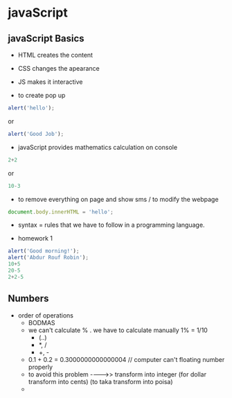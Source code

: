 # javaScript
## javaScript Basics

- HTML creates the content
- CSS changes the apearance
- JS makes it interactive

- to create pop up
```js
alert('hello');
```
or
```js
alert('Good Job');
```
- javaScript provides mathematics calculation on console

```js
2+2
```
or
```js
10-3
```
- to remove everything on page and show sms / to modify the webpage

```js
document.body.innerHTML = 'hello';
```
- syntax = rules that we have to follow in a programming language.

- homework 1
```js
alert('Good morning!');
alert('Abdur Rouf Robin');
10+5
20-5
2+2-5
```

## Numbers

- order of operations
  - BODMAS
  - we can't calculate % . we have to calculate manually 1% = 1/10
      - (..)
      - *, /
      - +, -
  - 0.1 + 0.2 = 0.3000000000000004 // computer can't floating number properly
  - to avoid this problem ---->> transform into integer (for dollar transform into cents) (to taka          transform into poisa)
  - 
